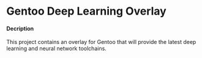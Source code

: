 # Gentoo Deep Learning Overlay

#### Decription
This project contains an overlay for Gentoo that will provide the latest deep learning and neural network toolchains.

